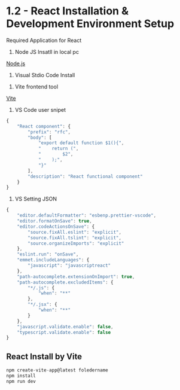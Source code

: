 # 1.2 - React Installation & Development Environment Setup

Required Application for React

1. Node JS Insatll in local pc

[Node.js](https://nodejs.org)

1. Visual Stdio Code Install

[](https://code.visualstudio.com/)

1. Vite frontend tool

[Vite](https://vitejs.dev/)

1. VS Code user snipet

```jsx
{
    "React component": {
        "prefix": "rfc",
        "body": [
            "export default function $1(){",
            "    return (",
            "        $2",
            "    );",
            "}"
        ],
        "description": "React functional component"
    }
}
```

1. VS Setting JSON

```jsx
{
    "editor.defaultFormatter": "esbenp.prettier-vscode",
    "editor.formatOnSave": true,
    "editor.codeActionsOnSave": {
        "source.fixAll.eslint": "explicit",
        "source.fixAll.tslint": "explicit",
        "source.organizeImports": "explicit"
    },
    "eslint.run": "onSave",
    "emmet.includeLanguages": {
        "javascript": "javascriptreact"
    },
    "path-autocomplete.extensionOnImport": true,
    "path-autocomplete.excludedItems": {
        "*/.js": {
            "when": "**"
        },
        "*/.jsx": {
            "when": "**"
        }
    },
    "javascript.validate.enable": false,
    "typescript.validate.enable": false
}
```

## React Install by Vite

```jsx
npm create-vite-app@latest foledername
npm install
npm run dev
```
